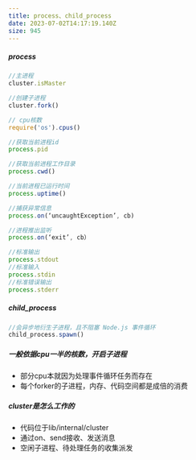 ```yaml
---
title: process、child_process
date: 2023-07-02T14:17:19.140Z
size: 945
---
```

##### process

```javascript
//主进程
cluster.isMaster

//创建子进程
cluster.fork()

// cpu核数
require('os').cpus()

//获取当前进程id
process.pid

//获取当前进程工作目录
process.cwd()

//当前进程已运行时间
process.uptime()

//捕获异常信息
process.on(‘uncaughtException’, cb) 

//进程推出监听
process.on(‘exit’, cb）

//标准输出
process.stdout
//标准输入
process.stdin
//标准错误输出
process.stderr
```

##### child_process

```javascript
//会异步地衍生子进程，且不阻塞 Node.js 事件循环
child_process.spawn()
```

##### 一般依据cpu一半的核数，开启子进程

- 部分cpu本就因为处理事件循环任务而存在
- 每个forker的子进程，内存、代码空间都是成倍的消费

##### cluster是怎么工作的

- 代码位于lib/internal/cluster
- 通过on、send接收、发送消息
- 空闲子进程、待处理任务的收集派发
